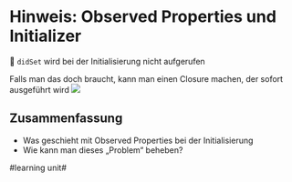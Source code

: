 # Hinweis: Observed Properties und Initializer
🛫
`didSet` wird bei der Initialisierung nicht aufgerufen

Falls man das doch braucht, kann man einen Closure machen, der sofort ausgeführt wird
![][image-1]

## Zusammenfassung
- Was geschieht mit Observed Properties bei der Initialisierung
- Wie kann man dieses „Problem“ beheben?

[image-1]:	assets/Bildschirmfoto%202021-09-08%20um%2013.13.40.png

#learning unit#